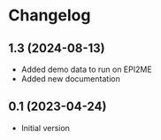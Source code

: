 # Changelog

## 1.3 (2024-08-13)
* Added demo data to run on EPI2ME
* Added new documentation

## 0.1 (2023-04-24)
* Initial version
